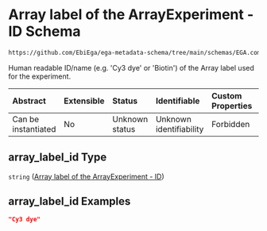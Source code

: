 # Array label of the ArrayExperiment - ID Schema

```txt
https://github.com/EbiEga/ega-metadata-schema/tree/main/schemas/EGA.common-definitions.json#/definitions/array_label/properties/array_label_id
```

Human readable ID/name (e.g. 'Cy3 dye' or 'Biotin') of the Array label used for the experiment.

| Abstract            | Extensible | Status         | Identifiable            | Custom Properties | Additional Properties | Access Restrictions | Defined In                                                                                |
| :------------------ | :--------- | :------------- | :---------------------- | :---------------- | :-------------------- | :------------------ | :---------------------------------------------------------------------------------------- |
| Can be instantiated | No         | Unknown status | Unknown identifiability | Forbidden         | Allowed               | none                | [EGA.common-definitions.json*](../out/EGA.common-definitions.json "open original schema") |

## array_label_id Type

`string` ([Array label of the ArrayExperiment - ID](ega-4-definitions-repeatable-array_label-node-properties-array-label-of-the-arrayexperiment---id.md))

## array_label_id Examples

```json
"Cy3 dye"
```
